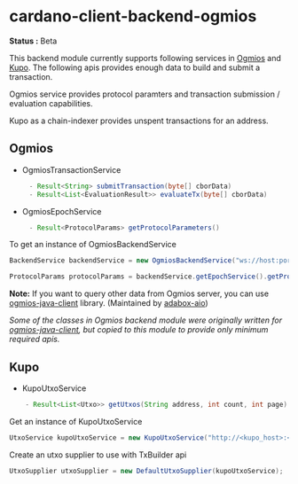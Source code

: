 # cardano-client-backend-ogmios

**Status :** Beta

This backend module currently supports following services in [Ogmios](https://ogmios.dev) and [Kupo](https://cardanosolutions.github.io/kupo/).
The following apis provides enough data to build and submit a transaction.

Ogmios service provides protocol paramters and transaction submission / evaluation capabilities.

Kupo as a chain-indexer provides unspent transactions for an address.

## Ogmios
- OgmiosTransactionService
```java  
     - Result<String> submitTransaction(byte[] cborData)
     - Result<List<EvaluationResult>> evaluateTx(byte[] cborData)
```
- OgmiosEpochService
```java
     - Result<ProtocolParams> getProtocolParameters()
```

To get an instance of OgmiosBackendService

```java
BackendService backendService = new OgmiosBackendService("ws://host:port")

ProtocolParams protocolParams = backendService.getEpochService().getProtocolParameters().getValue();


```
**Note:** If you want to query other data from Ogmios server, you can use [ogmios-java-client](https://github.com/adabox-aio/ogmios-java-client)
 library. (Maintained by [adabox-aio](https://adabox.io/))

<em>Some of the classes in Ogmios backend module were originally written for [ogmios-java-client](https://github.com/adabox-aio/ogmios-java-client), 
but copied to this module to provide only minimum required apis.</em>

## Kupo 

- KupoUtxoService
```java
    - Result<List<Utxo>> getUtxos(String address, int count, int page)
```

Get an instance of KupoUtxoService

```java
UtxoService kupoUtxoService = new KupoUtxoService("http://<kupo_host>:<port>");
```

Create an utxo supplier to use with TxBuilder api
```java
UtxoSupplier utxoSupplier = new DefaultUtxoSupplier(kupoUtxoService);
```
